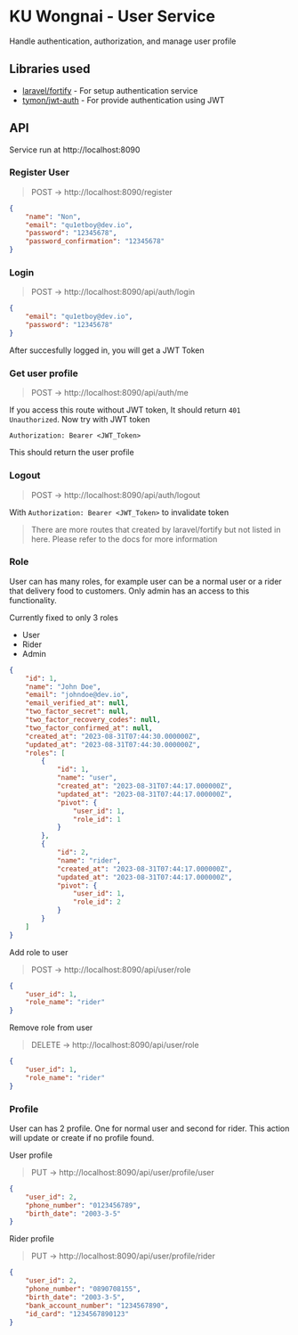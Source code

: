 # KU Wongnai - User Service

Handle authentication, authorization, and manage user profile

## Libraries used

-   [laravel/fortify](https://laravel.com/docs/10.x/fortify) - For setup authentication service
-   [tymon/jwt-auth](https://github.com/tymondesigns/jwt-auth) - For provide authentication using JWT

## API

Service run at http://localhost:8090

### Register User

> POST -> http://localhost:8090/register

```json
{
    "name": "Non",
    "email": "qu1etboy@dev.io",
    "password": "12345678",
    "password_confirmation": "12345678"
}
```

### Login

> POST -> http://localhost:8090/api/auth/login

```json
{
    "email": "qu1etboy@dev.io",
    "password": "12345678"
}
```

After succesfully logged in, you will get a JWT Token

### Get user profile

> POST -> http://localhost:8090/api/auth/me

If you access this route without JWT token, It should return `401 Unauthorized`. Now try with JWT token

```
Authorization: Bearer <JWT_Token>
```

This should return the user profile

### Logout

> POST -> http://localhost:8090/api/auth/logout

With `Authorization: Bearer <JWT_Token>` to invalidate token

> There are more routes that created by laravel/fortify but not listed in here. Please refer to the docs for more information

### Role

User can has many roles, for example user can be a normal user or a rider that delivery food to customers. Only admin has an access to this functionality.

Currently fixed to only 3 roles

-   User
-   Rider
-   Admin

```json
{
    "id": 1,
    "name": "John Doe",
    "email": "johndoe@dev.io",
    "email_verified_at": null,
    "two_factor_secret": null,
    "two_factor_recovery_codes": null,
    "two_factor_confirmed_at": null,
    "created_at": "2023-08-31T07:44:30.000000Z",
    "updated_at": "2023-08-31T07:44:30.000000Z",
    "roles": [
        {
            "id": 1,
            "name": "user",
            "created_at": "2023-08-31T07:44:17.000000Z",
            "updated_at": "2023-08-31T07:44:17.000000Z",
            "pivot": {
                "user_id": 1,
                "role_id": 1
            }
        },
        {
            "id": 2,
            "name": "rider",
            "created_at": "2023-08-31T07:44:17.000000Z",
            "updated_at": "2023-08-31T07:44:17.000000Z",
            "pivot": {
                "user_id": 1,
                "role_id": 2
            }
        }
    ]
}
```

Add role to user

> POST -> http://localhost:8090/api/user/role

```json
{
    "user_id": 1,
    "role_name": "rider"
}
```

Remove role from user

> DELETE -> http://localhost:8090/api/user/role

```json
{
    "user_id": 1,
    "role_name": "rider"
}
```

### Profile

User can has 2 profile. One for normal user and second for rider. This action will update or create if no profile found.

User profile

> PUT -> http://localhost:8090/api/user/profile/user

```json
{
    "user_id": 2,
    "phone_number": "0123456789",
    "birth_date": "2003-3-5"
}
```

Rider profile

> PUT -> http://localhost:8090/api/user/profile/rider

```json
{
    "user_id": 2,
    "phone_number": "0890708155",
    "birth_date": "2003-3-5",
    "bank_account_number": "1234567890",
    "id_card": "1234567890123"
}
```
